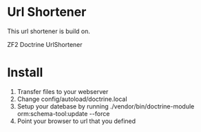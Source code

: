Url Shortener
============

This url shortener is build on.

ZF2 
Doctrine 
UrlShortener

Install
============

1) Transfer files to your webserver
2) Change config/autoload/doctrine.local
3) Setup your datebase by running ./vendor/bin/doctrine-module orm:schema-tool:update  --force
4) Point your browser to url that you defined